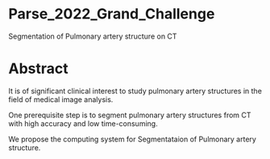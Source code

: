 # Parse_2022_Grand_Challenge
 Segmentation of Pulmonary artery structure on CT

# Abstract
It is of significant clinical interest to study pulmonary artery structures in the field of medical image analysis.

One prerequisite step is to segment pulmonary artery structures from CT with high accuracy and low time-consuming.

We propose the computing system for Segmentataion of Pulmonary artery structure.
